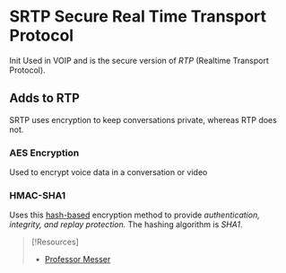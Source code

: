 
# SRTP Secure Real Time Transport Protocol
Init
Used in VOIP and is the secure version of *RTP* (Realtime Transport Protocol).
## Adds to RTP
SRTP uses encryption to keep conversations private, whereas RTP  does not. 
### AES Encryption
Used to encrypt voice data in a conversation or video
### HMAC-SHA1
Uses this [hash-based](../../computers/concepts/cryptography/hashing.md) encryption method to provide *authentication, integrity, and replay protection.* The hashing algorithm is *SHA1*.

> [!Resources]
> - [Professor Messer](https://www.youtube.com/watch?v=yuXK_Jyosus&list=PLG49S3nxzAnkL2ulFS3132mOVKuzzBxA8&index=101)